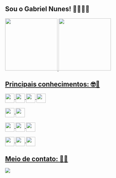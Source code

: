 ## Sou o Gabriel Nunes! 👩🏻‍💻📱

<div align="">
  <a href="https://www.linkedin.com/in/nunes1909/">
  <img height="170em" src="https://github-readme-stats.vercel.app/api?username=nunes1909&show_icons=true&theme=aura&include_all_commits=true&count_private=true"/>
  <img height="170em" src="https://github-readme-stats.vercel.app/api/top-langs/?username=nunes1909&layout=compact&langs_count=7&theme=aura"/>
    
<!--   ![Snake animation](https://github.com/nunes1909/nunes1909/blob/output/github-contribution-grid-snake.svg) -->
</div>

  
## Principais conhecimentos: 🤓💭
<div align="">  
  <div>
    <img align="center" height="30" src="https://img.shields.io/badge/Kotlin-8a2be2?&style=for-the-badge&logo=kotlin&logoColor=white">
    <img align="center" height="30" src="https://img.shields.io/badge/Java-ED8B00?style=for-the-badge&logo=java&logoColor=white">
    <img align="center" height="30" src="https://img.shields.io/badge/Flutter-02569B?style=for-the-badge&logo=flutter&logoColor=white">
    <img align="center" height="30" src="https://img.shields.io/badge/Dart-0175C2?style=for-the-badge&logo=dart&logoColor=white">
  </div><br>
  
  <div>
    <img align="center" height="30" src="https://img.shields.io/badge/Kotlin%20Spring%20Boot-993399?style=for-the-badge&logo=spring&logoColor=white">
    <img align="center" height="30" src="https://img.shields.io/badge/Api%20Rest-60270c?style=for-the-badge&logo=db&logoColor=white">
  </div><br>
  
  <div style="display: inline_block">
    <img align="center" height="30" src="https://img.shields.io/badge/PostgreSQL-316192?style=for-the-badge&logo=postgresql&logoColor=white">
    <img align="center" height="30" src="https://img.shields.io/badge/Oracle-ab212e?style=for-the-badge&logo=oracle&logoColor=white">
    <img align="center" height="30" src="https://img.shields.io/badge/MySQL-00000F?style=for-the-badge&logo=mysql&logoColor=white">    
  </div>
  
  <div style="display: inline_block"><br>
    <img align="center" height="30" src="https://img.shields.io/badge/Android-3DDC84?style=for-the-badge&logo=android&logoColor=white">
    <img align="center" height="30" src="https://img.shields.io/badge/Windows-0078D6?style=for-the-badge&logo=windows&logoColor=white">
    <img align="center" height="30" src="https://img.shields.io/badge/Ubuntu-E95420?style=for-the-badge&logo=ubuntu&logoColor=white">
  </div>
</div>

  
## Meio de contato: 📧📞
<div align="">
 <a href="https://www.linkedin.com/in/nunes1909/" target="_blank">
    <img src="https://img.shields.io/badge/LinkedIn-0077B5?style=for-the-badge&logo=linkedin&logoColor=white" target="_blank">
  </a>
</div>
